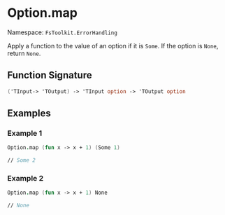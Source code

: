 # Option.map

Namespace: `FsToolkit.ErrorHandling`

Apply a function to the value of an option if it is `Some`. If the option is `None`, return `None`.

## Function Signature

```fsharp
('TInput-> 'TOutput) -> 'TInput option -> 'TOutput option
```

## Examples

### Example 1

```fsharp
Option.map (fun x -> x + 1) (Some 1)

// Some 2
```

### Example 2

```fsharp
Option.map (fun x -> x + 1) None

// None
```

